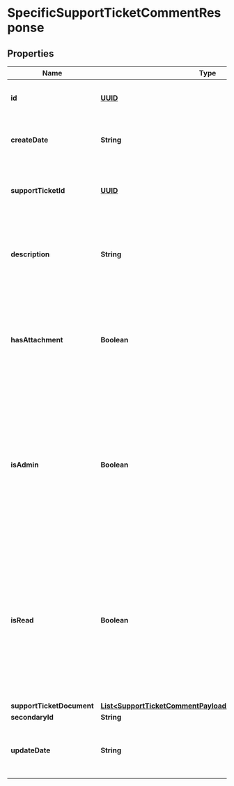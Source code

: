 
# SpecificSupportTicketCommentResponse

## Properties
Name | Type | Description | Notes
------------ | ------------- | ------------- | -------------
**id** | [**UUID**](UUID.md) | The ID of the support ticket comment |  [optional]
**createDate** | **String** | Datetime the support ticket comment was created |  [optional]
**supportTicketId** | [**UUID**](UUID.md) | The ID of the support ticket to which the comment belongs | 
**description** | **String** | Details and description of the information included in the support ticket comment |  [optional]
**hasAttachment** | **Boolean** | Indicates if the comment has a document attached. Defaults to false which indicates it does not have an attachment |  [optional]
**isAdmin** | **Boolean** | Indicates if the support ticket comment has been added by an internal administrator (as opposed to a client). Defaults to false which indicates that it has not been added by an administrator |  [optional]
**isRead** | **Boolean** | Indicates if the support ticket comment has been read by the internal user to whom the support ticket is assigned for resolution. Defaults to false which indicates that it has not been read |  [optional]
**supportTicketDocument** | [**List&lt;SupportTicketCommentPayloadSupportTicketDocument&gt;**](SupportTicketCommentPayloadSupportTicketDocument.md) |  |  [optional]
**secondaryId** | **String** |  |  [optional]
**updateDate** | **String** | Datetime the support ticket comment was last updated |  [optional]



